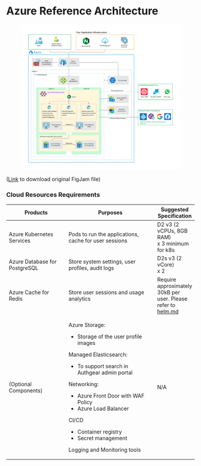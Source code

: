 # Azure Reference Architecture

<figure><img src="../../.gitbook/assets/authgear-infra-azure.png" alt=""><figcaption></figcaption></figure>

([Link](https://oursky.notion.site/Authgear-Reference-Architecture-Public-Page-099f15d621784f9299c86a6dcf55bade) to download original FigJam file)

### Cloud Resources Requirements

<table data-full-width="false"><thead><tr><th width="188">Products</th><th width="309">Purposes</th><th>Suggested Specification</th></tr></thead><tbody><tr><td>Azure Kubernetes Services</td><td>Pods to run the applications, cache for user sessions</td><td>D2 v3 (2 vCPUs, 8GB RAM)<br>x 3 minimum for k8s</td></tr><tr><td>Azure Database for PostgreSQL</td><td>Store system settings, user profiles, audit logs</td><td>D2s v3 (2 vCore)<br>x 2</td></tr><tr><td>Azure Cache for Redis</td><td>Store user sessions and usage analytics</td><td>Require approximately 30kB per user. Please refer to <a data-mention href="../helm.md">helm.md</a></td></tr><tr><td>(Optional Components)</td><td><p>Azure Storage:</p><ul><li>Storage of the user profile images</li></ul><p>Managed Elasticsearch:</p><ul><li>To support search in Authgear admin portal</li></ul><p>Networking:</p><ul><li>Azure Front Door with WAF Policy</li><li>Azure Load Balancer</li></ul><p>CI/CD</p><ul><li>Container registry</li><li>Secret management</li></ul><p>Logging and Monitoring tools</p></td><td>N/A</td></tr></tbody></table>
